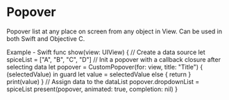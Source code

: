 # Popover
Popover list at any place on screen from any object in View.
Can be used in both Swift and Objective C.


Example - Swift
func show(view: UIView) {
    // Create a data source
    let spiceList = ["A", "B", "C", "D"]
    // Init a popover with a callback closure after selecting data
    let popover = CustomPopover(for: view, title: "Title") { (selectedValue) in
        guard let value = selectedValue else { return }
        print(value)
    }
    // Assign data to the dataList
    popover.dropdownList = spiceList
    present(popover, animated: true, completion: nil)
}
